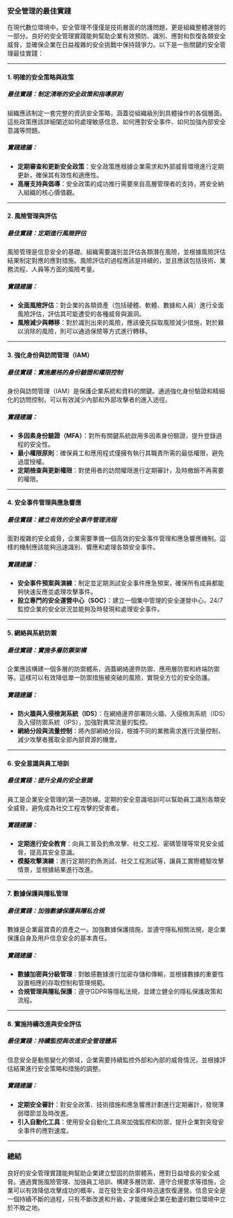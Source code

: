 ### **安全管理的最佳實踐**

在現代數位環境中，安全管理不僅僅是技術層面的防護問題，更是組織整體運營的一部分。良好的安全管理實踐能夠幫助企業有效預防、識別、應對和恢復各類安全威脅，並確保企業在日益複雜的安全挑戰中保持競爭力。以下是一些關鍵的安全管理最佳實踐：

---

#### **1. 明確的安全策略與政策**

##### **最佳實踐：制定清晰的安全政策和指導原則**
組織應該制定一套完整的資訊安全策略，涵蓋從組織級別到具體操作的各個層面。這些政策應該詳細闡述如何處理敏感信息、如何應對安全事件、如何加強內部安全意識等問題。

##### **實踐建議：**
- **定期審查和更新安全政策**：安全政策應根據企業需求和外部威脅環境進行定期更新，確保其有效性和適應性。
- **高層支持與倡導**：安全政策的成功推行需要來自高層管理者的支持，將安全納入組織的核心價值觀。

---

#### **2. 風險管理與評估**

##### **最佳實踐：定期進行風險評估**
風險管理是信息安全的基礎。組織需要識別並評估各類潛在風險，並根據風險評估結果制定對應的應對措施。風險評估的過程應該是持續的，並且應該包括技術、業務流程、人員等方面的風險考量。

##### **實踐建議：**
- **全面風險評估**：對企業的各類資產（包括硬體、軟體、數據和人員）進行全面風險評估，評估其可能遭受的各種威脅與漏洞。
- **風險減少與轉移**：對於識別出來的風險，應該優先採取風險減少措施，對於難以消除的風險，則可以通過保險等方式進行轉移。

---

#### **3. 強化身份與訪問管理（IAM）**

##### **最佳實踐：實施嚴格的身份驗證和權限控制**
身份與訪問管理（IAM）是保護企業系統和資料的關鍵。通過強化身份驗證和精細化的訪問控制，可以有效減少內部和外部攻擊者的進入途徑。

##### **實踐建議：**
- **多因素身份驗證（MFA）**：對所有關鍵系統啟用多因素身份驗證，提升登錄過程的安全性。
- **最小權限原則**：確保員工和應用程式僅擁有執行其職責所需的最低權限，避免過度授權。
- **定期檢查與更新權限**：對使用者的訪問權限進行定期審計，及時撤銷不再需要的權限。

---

#### **4. 安全事件管理與應急響應**

##### **最佳實踐：建立有效的安全事件管理流程**
面對複雜的安全威脅，企業需要準備一個高效的安全事件管理和應急響應機制。這樣的機制應該能夠迅速識別、響應和處理各類安全事件。

##### **實踐建議：**
- **安全事件預案與演練**：制定並定期測試安全事件應急預案，確保所有成員都能夠快速反應並處理攻擊事件。
- **設立專門的安全運營中心（SOC）**：建立一個集中管理的安全運營中心，24/7監控企業的安全狀況並能夠及時發現和處理安全事件。

---

#### **5. 網絡與系統防禦**

##### **最佳實踐：實施多層防禦架構**
企業應該構建一個多層的防禦體系，涵蓋網絡邊界防禦、應用層防禦和終端防禦等。這樣可以有效降低單一防禦措施被突破的風險，實現全方位的安全防護。

##### **實踐建議：**
- **防火牆與入侵檢測系統（IDS）**：在網絡邊界部署防火牆、入侵檢測系統（IDS）及入侵防禦系統（IPS），加強對異常流量的監控。
- **網絡分段與流量控制**：將內部網絡分段，根據不同的業務需求進行流量控制，減少攻擊者獲取全部內部資源的機會。

---

#### **6. 安全意識與員工培訓**

##### **最佳實踐：提升全員的安全意識**
員工是企業安全管理的第一道防線。定期的安全意識培訓可以幫助員工識別各類安全威脅，避免成為社交工程攻擊的受害者。

##### **實踐建議：**
- **定期進行安全教育**：向員工普及釣魚攻擊、社交工程、密碼管理等常見安全威脅，提高其安全意識。
- **模擬攻擊演練**：進行定期的釣魚測試、社交工程測試等，讓員工實際體驗攻擊情景，並根據結果進行改進。

---

#### **7. 數據保護與隱私管理**

##### **最佳實踐：加強數據保護與隱私合規**
數據是企業最寶貴的資產之一。加強數據保護措施，並遵守隱私相關法規，是企業保護自身及用戶信息安全的基本責任。

##### **實踐建議：**
- **數據加密與分級管理**：對敏感數據進行加密存儲和傳輸，並根據數據的重要性設置相應的存取控制和管理規範。
- **合規管理與隱私保護**：遵守GDPR等隱私法規，並建立健全的隱私保護政策和流程。

---

#### **8. 實施持續改進與安全評估**

##### **最佳實踐：持續監控與改進安全管理體系**
信息安全是動態變化的領域，企業需要持續監控外部和內部的威脅情況，並根據評估結果進行安全策略和措施的調整。

##### **實踐建議：**
- **定期安全審計**：對安全政策、技術措施和應急響應計劃進行定期審計，發現薄弱環節並及時改進。
- **引入自動化工具**：使用安全自動化工具來加強監控和防禦，提升企業對突發安全事件的應對速度。

---

### **總結**

良好的安全管理實踐能夠幫助企業建立堅固的防禦體系，應對日益增長的安全威脅。通過實施風險管理、加強員工培訓、構建多層防禦、遵守合規要求等措施，企業可以有效降低攻擊成功的概率，並在發生安全事件時迅速恢復運營。信息安全是一個持續不斷的過程，只有不斷改進和升級，才能確保企業在動盪的數位環境中立於不敗之地。
